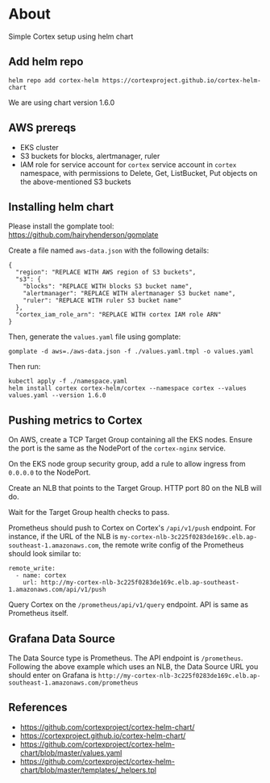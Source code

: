 # About

Simple Cortex setup using helm chart


## Add helm repo

```
helm repo add cortex-helm https://cortexproject.github.io/cortex-helm-chart
```

We are using chart version 1.6.0


## AWS prereqs

- EKS cluster
- S3 buckets for blocks, alertmanager, ruler
- IAM role for service account for `cortex` service account in `cortex` namespace, with permissions to Delete, Get, ListBucket, Put objects on the above-mentioned S3 buckets


## Installing helm chart

Please install the gomplate tool: https://github.com/hairyhenderson/gomplate

Create a file named `aws-data.json` with the following details:
```
{
  "region": "REPLACE WITH AWS region of S3 buckets",
  "s3": {
    "blocks": "REPLACE WITH blocks S3 bucket name",
    "alertmanager": "REPLACE WITH alertmanager S3 bucket name",
    "ruler": "REPLACE WITH ruler S3 bucket name"
  },
  "cortex_iam_role_arn": "REPLACE WITH cortex IAM role ARN"
}
```

Then, generate the `values.yaml` file using gomplate:
```
gomplate -d aws=./aws-data.json -f ./values.yaml.tmpl -o values.yaml
```

Then run:
```
kubectl apply -f ./namespace.yaml
helm install cortex cortex-helm/cortex --namespace cortex --values values.yaml --version 1.6.0
```


## Pushing metrics to Cortex

On AWS, create a TCP Target Group containing all the EKS nodes. Ensure the port is the same as the NodePort of the `cortex-nginx` service.

On the EKS node group security group, add a rule to allow ingress from `0.0.0.0` to the NodePort.

Create an NLB that points to the Target Group. HTTP port 80 on the NLB will do.

Wait for the Target Group health checks to pass.

Prometheus should push to Cortex on Cortex's `/api/v1/push` endpoint. For instance, if the URL of the NLB is `my-cortex-nlb-3c225f0283de169c.elb.ap-southeast-1.amazonaws.com`, the remote write config of the Prometheus should look similar to:
```
remote_write:
  - name: cortex
    url: http://my-cortex-nlb-3c225f0283de169c.elb.ap-southeast-1.amazonaws.com/api/v1/push
```

Query Cortex on the `/prometheus/api/v1/query` endpoint. API is same as Prometheus itself.


## Grafana Data Source

The Data Source type is Prometheus. The API endpoint is `/prometheus`. Following the above example which uses an NLB, the Data Source URL you should enter on Grafana is `http://my-cortex-nlb-3c225f0283de169c.elb.ap-southeast-1.amazonaws.com/prometheus`


## References

- https://github.com/cortexproject/cortex-helm-chart/
- https://cortexproject.github.io/cortex-helm-chart/
- https://github.com/cortexproject/cortex-helm-chart/blob/master/values.yaml
- https://github.com/cortexproject/cortex-helm-chart/blob/master/templates/_helpers.tpl
